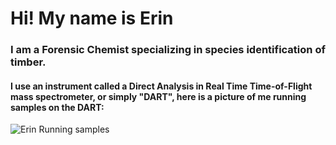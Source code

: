 # Hi! My name is Erin
### I am a Forensic Chemist specializing in species identification of timber. 
#### I use an instrument called a Direct Analysis in Real Time Time-of-Flight mass spectrometer, or simply "DART", here is a picture of me running samples on the DART:
![Erin Running samples](https://user-images.githubusercontent.com/88633361/141036398-92840365-0b81-4aec-8782-7125c376b782.jpg)
